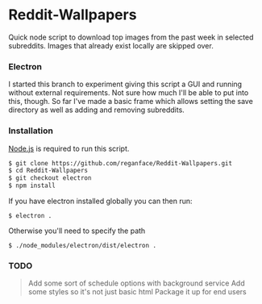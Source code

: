 # Reddit-Wallpapers
Quick node script to download top images from the past week in selected subreddits.  Images that already exist locally are skipped over.

### Electron
I started this branch to experiment giving this script a GUI and running without external requirements.  Not sure how much I'll be able to put into this, though.  So far I've made a basic frame which allows setting the save directory as well as adding and removing subreddits.

### Installation

[Node.js](https://nodejs.org/) is required to run this script.

```sh
$ git clone https://github.com/reganface/Reddit-Wallpapers.git
$ cd Reddit-Wallpapers
$ git checkout electron
$ npm install
```

If you have electron installed globally you can then run:

```
$ electron .
```
Otherwise you'll need to specify the path
```
$ ./node_modules/electron/dist/electron .
```

### TODO

> Add some sort of schedule options with background service
> Add some styles so it's not just basic html
> Package it up for end users